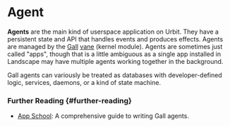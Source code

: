 # Agent

**Agents** are the main kind of userspace application on Urbit. They have a persistent state and API that handles events and produces effects. Agents are managed by the [Gall](gall.md) [vane](vane.md) (kernel module). Agents are sometimes just called "apps", though that is a little ambiguous as a single app installed in Landscape may have multiple agents working together in the background.

Gall agents can variously be treated as databases with developer-defined logic, services, daemons, or a kind of state machine.

### Further Reading {#further-reading}

- [App School](../build-on-urbit/app-school): A comprehensive guide to writing Gall agents.
